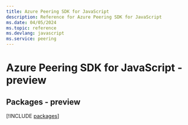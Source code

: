 ```yaml
---
title: Azure Peering SDK for JavaScript
description: Reference for Azure Peering SDK for JavaScript
ms.date: 04/05/2024
ms.topic: reference
ms.devlang: javascript
ms.service: peering
---
```

# Azure Peering SDK for JavaScript - preview
## Packages - preview
[!INCLUDE [packages](peering-index.md)]